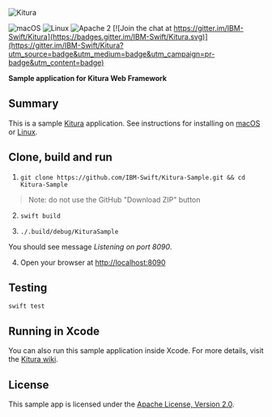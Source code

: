 ![Kitura](https://raw.githubusercontent.com/IBM-Swift/Kitura/master/Documentation/KituraLogo.png)

![macOS](https://img.shields.io/badge/os-macOS-green.svg?style=flat)
![Linux](https://img.shields.io/badge/os-linux-green.svg?style=flat)
![Apache 2](https://img.shields.io/badge/license-Apache2-blue.svg?style=flat)
[![Join the chat at https://gitter.im/IBM-Swift/Kitura](https://badges.gitter.im/IBM-Swift/Kitura.svg)](https://gitter.im/IBM-Swift/Kitura?utm_source=badge&utm_medium=badge&utm_campaign=pr-badge&utm_content=badge)

**Sample application for Kitura Web Framework**

## Summary

This is a sample [Kitura](https://github.com/IBM-Swift/Kitura/) application. See instructions for installing on [macOS ](https://github.com/IBM-Swift/Kitura#macos) or [Linux](https://github.com/IBM-Swift/Kitura#ubuntu-linux).

## Clone, build and run
1. `git clone https://github.com/IBM-Swift/Kitura-Sample.git && cd Kitura-Sample`
> Note: do not use the GitHub "Download ZIP" button

2. `swift build`

3. `./.build/debug/KituraSample`

  You should see message _Listening on port 8090_.
  
4. Open your browser at [http://localhost:8090](http://localhost:8090)

## Testing
`swift test`

## Running in Xcode

You can also run this sample application inside Xcode. For more details, visit the [Kitura wiki](https://github.com/IBM-Swift/Kitura/wiki/Building-your-Kitura-application-in-Xcode).

## License

This sample app is licensed under the [Apache License, Version 2.0](LICENSE.txt).
